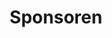 ---
enable: true
title: "Sponsoren"
description: >
  Herzlichen Dank an alle Sponsoren welche unsere Usergroup Events ermöglichen!
  ![Microsoft](images/Sponsoring-Microsoft.png)
  ![baseVISION](images/Sponsoring-baseVISION.png)
  ![Epic Fusion](images/Sponsoring-EpicFusion.png)
  <br>
# don't create a separate page
_build:
  render: "never"
---